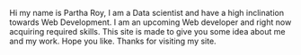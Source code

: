Hi my name is Partha Roy, I am a Data scientist and have a high inclination towards Web Development.
I am an upcoming Web developer and right now acquiring required skills.
This site is made to give you some idea about me and my work. Hope you like.
Thanks for visiting my site.
